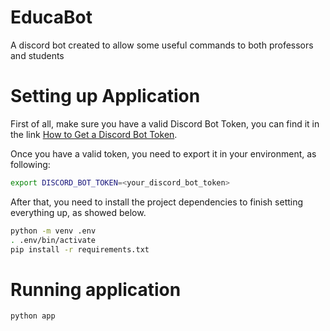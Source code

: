 # EducaBot
A discord bot created to allow some useful commands to both professors and students

# Setting up Application
First of all, make sure you have a valid Discord Bot Token, you can find it in the link [How to Get a Discord Bot Token](https://www.writebots.com/discord-bot-token/).

Once you have a valid token, you need to export it in your environment, as following:

```bash
export DISCORD_BOT_TOKEN=<your_discord_bot_token>
```

After that, you need to install the project dependencies to finish setting everything up, as showed below.

```bash
python -m venv .env
. .env/bin/activate
pip install -r requirements.txt
```

# Running application
```bash
python app
```
